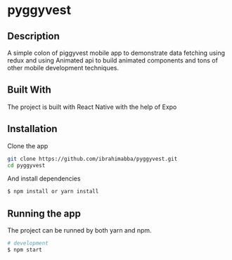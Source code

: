 # pyggyvest

## Description
A simple colon of piggyvest mobile app to demonstrate data fetching using redux and using Animated api to build animated components and
tons of other mobile development techniques.

## Built With

The project is built with React Native with the help of Expo

## Installation

Clone the app
```bash
git clone https://github.com/ibrahimabba/pyggyvest.git
cd pyggyvest
```

And install dependencies
```bash
$ npm install or yarn install
```

## Running the app

The project can be runned by both yarn and npm.

```bash
# development
$ npm start
```
